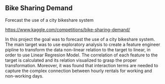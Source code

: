 ## Bike Sharing Demand
Forecast the use of a city bikeshare system

https://www.kaggle.com/competitions/bike-sharing-demand/

In this project the goal was to forecast the use of a city bikeshare system. The main target was to use exploratory analysis to create a feature engineer pipline to transform the data non-linear relation to the target to linear, in order to use Linear Regresion Model. 
The correlation of each feature to the target is calculated and its relation visualized to grasp the proper transformation. Moreover, it was found that interaction terms are needed to capture the complex connection between hourly rentals for working and non-working days. 
